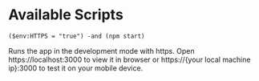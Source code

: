 # Available Scripts

`($env:HTTPS = "true") -and (npm start)`

Runs the app in the development mode with https.
Open https://localhost:3000 to view it in browser or https://{your local machine ip}:3000 to test it on your mobile device.
